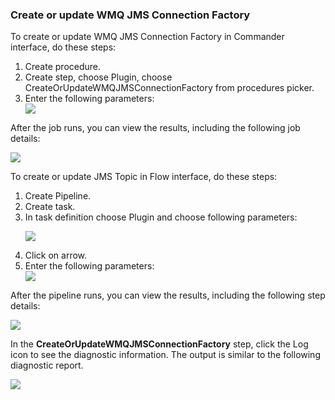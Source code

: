 <h3>Create or update WMQ JMS Connection Factory</h3>
                <p>To create or update WMQ JMS Connection Factory in Commander interface, do these steps:</p>
                <ol>
                    <li>Create procedure.</li>
                    <li>Create step, choose Plugin, choose CreateOrUpdateWMQJMSConnectionFactory from
                    procedures picker.</li>
                    <li>Enter the following parameters: </li>
                    <img src="../../plugins/EC-WebSphere/images/CreateOrUpdateWMQJMSConnectionFactory/ProcedureConfig.png" />
                </ol>
                <p>After the job runs, you can view the results, including the following
                job details:</p>
                <img src="../../plugins/EC-WebSphere/images/CreateOrUpdateWMQJMSConnectionFactory/ProcedureResult.png" />
                <p>To create or update JMS Topic in Flow interface, do these steps:</p>
                <ol>
                    <li>Create Pipeline.</li>
                    <li>Create task.</li>
                    <li>In task definition choose Plugin and choose following parameters:
                    <p><img src="../../plugins/EC-WebSphere/images/CreateOrUpdateWMQJMSConnectionFactory/PipelinePicker.png" /></p>
                    </li>
                    <li>Click on arrow.</li>
                    <li>Enter the following parameters: </li>
                    <img src="../../plugins/EC-WebSphere/images/CreateOrUpdateWMQJMSConnectionFactory/PipelineConfig.png" />
                </ol>
                <p>After the pipeline runs, you can view the results, including the
                following step details:</p>
                <img src="../../plugins/EC-WebSphere/images/CreateOrUpdateWMQJMSConnectionFactory/PipelineResult.png" />
                <p>In the <b>CreateOrUpdateWMQJMSConnectionFactory</b> step, click the Log icon to see
                the diagnostic information. The output is similar to the following
                diagnostic report.</p>
                <img src="../../plugins/EC-WebSphere/images/CreateOrUpdateWMQJMSConnectionFactory/ProcedureLog.png" />